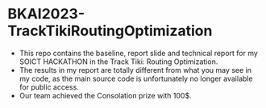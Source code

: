 # BKAI2023-TrackTikiRoutingOptimization
- This repo contains the baseline, report slide and technical report for my SOICT HACKATHON in the Track Tiki: Routing Optimization. 
- The results in my report are totally different from what you may see in my code, as the main source code is unfortunately no longer available for public access.
- Our team achieved the Consolation prize with 100$.
